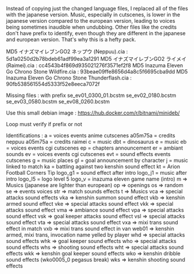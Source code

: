 Instead of copying just the changed language files, I replaced all of the files with the japanese version. Music, especially in cutscenes, is lower in the japanese version compared to the european version, leading to voices being sometimes inaudible when undubbing. Other files like the credits don't have prefix to identify, even though they are different in the japanese and european version. That's why this is a hefty pack.

MD5 イナズマイレブンGO2 ネップウ (Neppuu).cia : 5d1a0250d2b78bdeb61adf99ea3a1291
MD5 イナズマイレブンGO2 ライメイ (Raimei).cia : cc4543b4f869d935021276f3571ef2f8
MD5 Inazuma Eleven Go Chrono Stone Wildfire.cia : 93beae09ffe8656d4a8c5f6695cba9dd
MD5 Inazuma Eleven Go Chrono Stone Thunderflash.cia : 90fb538561554d5333f52e8eeca7072f

Missing files : 
with prefix
se_ev01_0300_01.bcstm
se_ev02_0180.bcstm
se_ev03_0580.bcstm
se_ev08_0260.bcstm

Use this small debian image : https://hub.docker.com/r/bitnami/minideb/

Loop must verify if prefix or not

Identifications :
a = voices events anime cutscenes
a05m75a = credits neppuu
a05m75a = credits raimei
c = music
dbt = dinosaurus
e = music
eb = voices events cgi cutscenes
ep = chapters announcement
er = ambiant sounds
ev = voices events cgi cutscenes
evt = sound effects events cutscenes
g = music places
gl = goal announcement by character
j = music linked to match
ka = battling against two kenshin sound effect
kt = Arion Football Corners Tip
logo_g1 = sound effect after intro
logo_j1 = music after intro
logo_l5 = logo level 5
logo_v = inazuma eleven game name (intro)
m => Musics (japanese are lighter than european)
op => openings
os => random
se => events voices
str => match sounds effects
t => Musics
vca => special attacks sound effects
vka => kenshin summon sound effect
vkb => kenshin armed sound effect
vke => special attacks sound effect
vkk => special attacks sound effect
vma => ambiance sound effect
vpa => special attacks sound effect
vsk => goal keeper attacks sound effect
vsl => special attacks sound effect
vta => special attacks sound effect
vxa => mixi trans sound effect in match
vxb => mixi trans sound effect in van
web01 => kenshin armed, mixi trans, invocation name yelled by player
whd => special attacks sound effects
whk => goal keeper sound effects
who => special attacks sound effects
whs => shooting sound effects
wht => special attacks sound effects
wkk => kenshin goal keeper sound effects
wko => kenshin dribble sound effects (wko0005_0 pegasus break)
wks => kenshin shooting sound effects